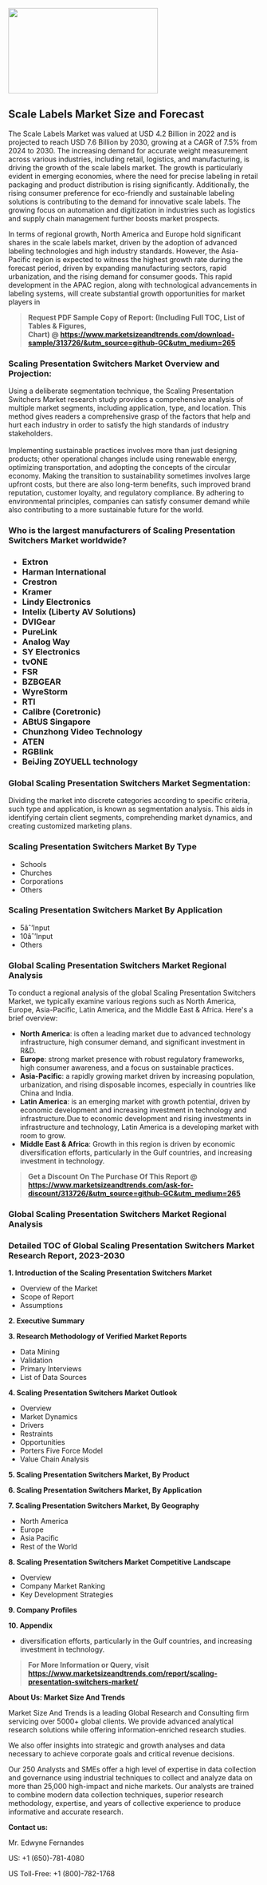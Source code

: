 <p><img class="alignnone size-medium wp-image-20088" src="https://ffe5etoiles.com/wp-content/uploads/2024/12/MST1-300x171.png" alt="" width="300" height="171" /></p><h2>Scale Labels Market Size and Forecast</h2><p>The Scale Labels Market was valued at USD 4.2 Billion in 2022 and is projected to reach USD 7.6 Billion by 2030, growing at a CAGR of 7.5% from 2024 to 2030. The increasing demand for accurate weight measurement across various industries, including retail, logistics, and manufacturing, is driving the growth of the scale labels market. The growth is particularly evident in emerging economies, where the need for precise labeling in retail packaging and product distribution is rising significantly. Additionally, the rising consumer preference for eco-friendly and sustainable labeling solutions is contributing to the demand for innovative scale labels. The growing focus on automation and digitization in industries such as logistics and supply chain management further boosts market prospects.</p><p>In terms of regional growth, North America and Europe hold significant shares in the scale labels market, driven by the adoption of advanced labeling technologies and high industry standards. However, the Asia-Pacific region is expected to witness the highest growth rate during the forecast period, driven by expanding manufacturing sectors, rapid urbanization, and the rising demand for consumer goods. This rapid development in the APAC region, along with technological advancements in labeling systems, will create substantial growth opportunities for market players in </p><blockquote id="" class=""><strong>Request PDF Sample Copy of Report: (Including Full TOC, List of Tables &amp; Figures, Chart)&nbsp;@&nbsp;<strong><a href="https://www.marketsizeandtrends.com/download-sample/313726/&utm_source=github-GC&utm_medium=265" target="_blank">https://www.marketsizeandtrends.com/download-sample/313726/&utm_source=github-GC&utm_medium=265</a></strong></strong></blockquote><h3 id="" class="">Scaling Presentation Switchers Market&nbsp;Overview and Projection:</h3><p id="" class="">Using a deliberate segmentation technique, the Scaling Presentation Switchers Market research study provides a comprehensive analysis of multiple market segments, including application, type, and location. This method gives readers a comprehensive grasp of the factors that help and hurt each industry in order to satisfy the high standards of industry stakeholders. <br /> <br />Implementing sustainable practices involves more than just designing products; other operational changes include using renewable energy, optimizing transportation, and adopting the concepts of the circular economy. Making the transition to sustainability sometimes involves large upfront costs, but there are also long-term benefits, such improved brand reputation, customer loyalty, and regulatory compliance. By adhering to environmental principles, companies can satisfy consumer demand while also contributing to a more sustainable future for the world.</p><h3 id="" class="">Who is the largest manufacturers of&nbsp;Scaling Presentation Switchers Market worldwide?</h3><h3 class=""><p><ul><li>Extron </li><li> Harman International </li><li> Crestron </li><li> Kramer </li><li> Lindy Electronics </li><li> Intelix (Liberty AV Solutions) </li><li> DVIGear </li><li> PureLink </li><li> Analog Way </li><li> SY Electronics </li><li> tvONE </li><li> FSR </li><li> BZBGEAR </li><li> WyreStorm </li><li> RTI </li><li> Calibre (Coretronic) </li><li> ABtUS Singapore </li><li> Chunzhong Video Technology </li><li> ATEN </li><li> RGBlink </li><li> BeiJing ZOYUELL technology</li></ul></p></h3><h3 id="" class="">Global&nbsp;Scaling Presentation Switchers Market Segmentation:</h3><p id="" class="">Dividing the market into discrete categories according to specific criteria, such type and application, is known as segmentation analysis. This aids in identifying certain client segments, comprehending market dynamics, and creating customized marketing plans.</p><h3 id="" class="">Scaling Presentation Switchers Market&nbsp;By Type</h3><p><p><ul><li>Schools</li><li> Churches</li><li> Corporations</li><li> Others</p></li></ul></p></p><h3 id="" class="">Scaling Presentation Switchers Market&nbsp;By Application</h3><p class=""><p><ul><li>5âˆ’Input</li><li> 10âˆ’Input</li><li> Others</li></ul></p></p><h3 id="" class="">Global Scaling Presentation Switchers Market Regional Analysis</h3><p id="" class="">To conduct a regional analysis of the global Scaling Presentation Switchers Market, we typically examine various regions such as North America, Europe, Asia-Pacific, Latin America, and the Middle East &amp; Africa. Here's a brief overview:</p><ul><li><strong>North America</strong>: is often a leading market due to advanced technology infrastructure, high consumer demand, and significant investment in R&amp;D.</li><li><strong>Europe</strong>: strong market presence with robust regulatory frameworks, high consumer awareness, and a focus on sustainable practices.</li><li><strong>Asia-Pacific</strong>: a rapidly growing market driven by increasing population, urbanization, and rising disposable incomes, especially in countries like China and India.</li><li><strong>Latin America</strong>: is an emerging market with growth potential, driven by economic development and increasing investment in technology and infrastructure.Due to economic development and rising investments in infrastructure and technology, Latin America is a developing market with room to grow.</li><li><strong>Middle East &amp; Africa</strong>: Growth in this region is driven by economic diversification efforts, particularly in the Gulf countries, and increasing investment in technology.</li></ul><blockquote id="" class=""><strong>Get a Discount On The Purchase Of This Report @ <strong><a href="https://www.marketsizeandtrends.com/ask-for-discount/313726/&utm_source=github-GC&utm_medium=265" target="_blank">https://www.marketsizeandtrends.com/ask-for-discount/313726/&utm_source=github-GC&utm_medium=265</a></strong></strong></blockquote><h3 id="" class="">Global Scaling Presentation Switchers Market Regional Analysis</h3><h3 id="" class="">Detailed TOC of Global Scaling Presentation Switchers Market Research Report, 2023-2030</h3><p id="" class=""><strong>1. Introduction of the Scaling Presentation Switchers Market</strong></p><ul><li>Overview of the Market</li><li>Scope of Report</li><li>Assumptions</li></ul><p id="" class=""><strong>2. Executive Summary</strong></p><p id="" class=""><strong>3. Research Methodology of Verified Market Reports</strong></p><ul><li>Data Mining</li><li>Validation</li><li>Primary Interviews</li><li>List of Data Sources</li></ul><p id="" class=""><strong>4. Scaling Presentation Switchers Market Outlook</strong></p><ul><li>Overview</li><li>Market Dynamics</li><li>Drivers</li><li>Restraints</li><li>Opportunities</li><li>Porters Five Force Model</li><li>Value Chain Analysis</li></ul><p id="" class=""><strong>5. Scaling Presentation Switchers Market, By Product</strong></p><p id="" class=""><strong>6. Scaling Presentation Switchers Market, By Application</strong></p><p id="" class=""><strong>7. Scaling Presentation Switchers Market, By Geography</strong></p><ul><li>North America</li><li>Europe</li><li>Asia Pacific</li><li>Rest of the World</li></ul><p id="" class=""><strong>8. Scaling Presentation Switchers Market Competitive Landscape</strong></p><ul><li>Overview</li><li>Company Market Ranking</li><li>Key Development Strategies</li></ul><p id="" class=""><strong>9. Company Profiles</strong></p><p id="" class=""><strong>10. Appendix</strong></p><ul><li>diversification efforts, particularly in the Gulf countries, and increasing investment in technology.</li></ul><blockquote id="" class=""><strong>For More Information or Query, visit <strong><strong><a href="https://www.marketsizeandtrends.com/report/scaling-presentation-switchers-market/" target="_blank">https://www.marketsizeandtrends.com/report/scaling-presentation-switchers-market/</a></strong></strong></strong></blockquote><p id="" class=""><strong>About Us: Market Size And Trends</strong></p><p id="" class="">Market Size And Trends is a leading Global Research and Consulting firm servicing over 5000+ global clients. We provide advanced analytical research solutions while offering information-enriched research studies.</p><p id="" class="">We also offer insights into strategic and growth analyses and data necessary to achieve corporate goals and critical revenue decisions.</p><p id="" class="">Our 250 Analysts and SMEs offer a high level of expertise in data collection and governance using industrial techniques to collect and analyze data on more than 25,000 high-impact and niche markets. Our analysts are trained to combine modern data collection techniques, superior research methodology, expertise, and years of collective experience to produce informative and accurate research.</p><p id="" class=""><strong>Contact us:</strong></p><p id="" class="">Mr. Edwyne Fernandes</p><p id="" class="">US: +1 (650)-781-4080</p><p id="" class="">US Toll-Free: +1 (800)-782-1768</p>
